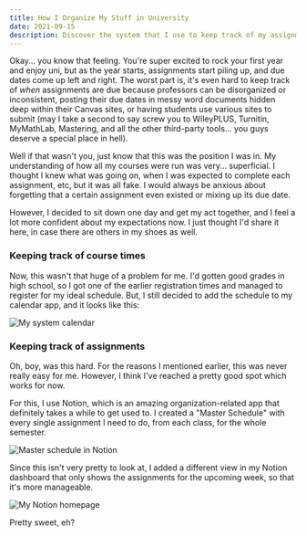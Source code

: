 ```yaml
---
title: How I Organize My Stuff in University
date: 2021-09-15
description: Discover the system that I use to keep track of my assignments and classwork.
---
```


Okay... you know that feeling. You're super excited to rock your first year and enjoy uni, but as the year starts, assignments start piling up, and due dates come up left and right. The worst part is, it's even hard to keep track of _when_ assignments are due because professors can be disorganized or inconsistent, posting their due dates in messy word documents hidden deep within their Canvas sites, or having students use various sites to submit (may I take a second to say screw you to WileyPLUS, Turnitin, MyMathLab, Mastering, and all the other third-party tools... you guys deserve a special place in hell).

Well if that wasn't you, just know that this was the position I was in. My understanding of how all my courses were run was very... superficial. I thought I knew what was going on, when I was expected to complete each assignment, etc, but it was all fake. I would always be anxious about forgetting that a certain assignment even existed or mixing up its due date.

However, I decided to sit down one day and get my act together, and I feel a lot more confident about my expectations now. I just thought I'd share it here, in case there are others in my shoes as well.

### Keeping track of course times

Now, this wasn't that huge of a problem for me. I'd gotten good grades in high school, so I got one of the earlier registration times and managed to register for my ideal schedule. But, I still decided to add the schedule to my calendar app, and it looks like this:

![My system calendar](/calendar.jpg)

### Keeping track of assignments

Oh, boy, was this hard. For the reasons I mentioned earlier, this was never really easy for me. However, I think I've reached a pretty good spot which works for now.

For this, I use Notion, which is an amazing organization-related app that definitely takes a while to get used to. I created a "Master Schedule" with every single assignment I need to do, from each class, for the whole semester.

![Master schedule in Notion](/master-schedule.jpg)

Since this isn't very pretty to look at, I added a different view in my Notion dashboard that only shows the assignments for the upcoming week, so that it's more manageable.

![My Notion homepage](/homepage.jpg)

Pretty sweet, eh?
